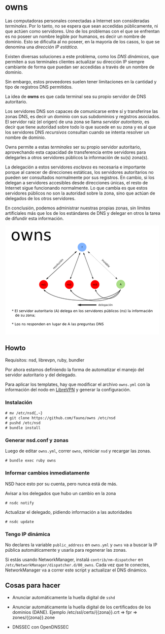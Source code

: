 # owns

Las computadoras personales conectadas a Internet son consideradas
_terminales_.  Por lo tanto, no se espera que sean accedidas
públicamente, ni que actúen como servidores.  Uno de los problemas con
el que se enfrentan es no poseer un nombre legible por humanos, es decir
un nombre de dominio.  Esto se dificulta al no poseer, en la mayoría de
los casos, lo que se denomina una _dirección IP estática_.

Existen diversas soluciones a este problema, como los _DNS dinámicos_,
que permiten a sus terminales clientes actualizar su dirección IP
siempre cambiante de forma que puedan ser accedidas a través de un
nombre de dominio.

Sin embargo, estos proveedores suelen tener limitaciones en la cantidad
y tipo de registros DNS permitidos.

La idea de **owns** es que cada terminal sea su propio servidor de DNS
autoritario.


Los servidores DNS son capaces de comunicarse entre sí y transferirse
las zonas DNS, es decir un dominio con sus subdominios y registros
asociados.  El servidor raíz (el origen) de una zona se llama _servidor
autoritario_, es decir que tiene autoridad sobre todo lo que sucede en
su zona y es al que los servidores DNS _recursivos_ consultan cuando se
intenta resolver un nombre de dominio.

Owns permite a estas _terminales_ ser su propio servidor autoritario,
aprovechando esta capacidad de transferencia entre servidores para
delegarles a otros servidores públicos la información de su(s) zona(s).

La delegación a estos servidores _esclavos_ es necesaria e importante
porque al carecer de direcciones estáticas, los servidores autoritarios
no pueden ser consultados normalmente por sus registros.  En cambio, si
los delegan a servidores accesibles desde direcciones únicas, el resto
de Internet sigue funcionando normalmente.  Lo que cambia es que estos
servidores públicos no son la autoridad sobre la zona, sino que actúan
de delegados de los otros servidores.

En conclusión, podemos administrar nuestras propias zonas, sin límites
artificiales más que los de los estándares de DNS y delegar en otros la
tarea de difundir esta información.

![Gráfico](owns.png)


## Howto

Requisitos: nsd, librevpn, ruby, bundler

Por ahora estamos definiendo la forma de automatizar el manejo del
servidor autoritario y del delegado.

Para aplicar los templates, hay que modificar el archivo `owns.yml`
con la información del nodo en [LibreVPN](http://librevpn.org.ar) y
generar la configuración.

### Instalación

    # mv /etc/nsd{,~}
    # git clone https://github.com/fauno/owns /etc/nsd
    # pushd /etc/nsd
    # bundle install

### Generar nsd.conf y zonas

Luego de editar `owns.yml`, correr `owns`, reiniciar `nsd` y recargar
las zonas.

    # bundle exec ruby owns

### Informar cambios inmediatamente

NSD hace esto por su cuenta, pero nunca está de más.

Avisar a los delegados que hubo un cambio en la zona

    # nsdc notify

Actualizar el delegado, pidiendo información a las autoridades

    # nsdc update

### Tengo IP dinámica

No declares la variable `public_address` en `owns.yml` y `owns` va a
buscar la IP pública automáticamente y usarla para regenerar las zonas.

Si estás usando NetworkManager, instalá `contrib/nm-dispatcher` en
`/etc/NetworkManager/dispatcher.d/00_owns`.  Cada vez que te conectes,
NetworkManager va a correr este script y actualizar el DNS dinámico.


## Cosas para hacer

* Anunciar automáticamente la huella digital de `sshd`

* Anunciar automáticamente la huella digital de los certificados de
  los dominios (DANE). Ejemplo /etc/ssl/certs/{{zona}}.crt => fpr =>
  zones/{{zona}}.zone

* DNSSEC con OpenDNSSEC
